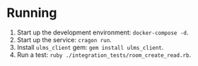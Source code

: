 # Running

1. Start up the development environment: `docker-compose -d`.
2. Start up the service: `cragon run`.
3. Install `ulms_client` gem: `gem install ulms_client`.
4. Run a test: `ruby ./integration_tests/room_create_read.rb`.
